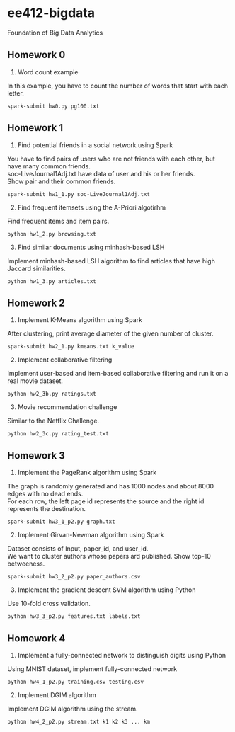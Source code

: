# ee412-bigdata
Foundation of Big Data Analytics

## Homework 0
1. Word count example

In this example, you have to count the number of words that start with each letter.
```
spark-submit hw0.py pg100.txt
```

## Homework 1
1. Find potential friends in a social network using Spark
 
 You have to find pairs of users who are not friends with each other, but have many common friends.  
 soc-LiveJournal1Adj.txt have data of user and his or her friends.  
 Show pair and their common friends.  

```
spark-submit hw1_1.py soc-LiveJournal1Adj.txt
```

2. Find frequent itemsets using the A-Priori algotirhm

 Find frequent items and item pairs.
 
```
python hw1_2.py browsing.txt
```

3. Find similar documents using minhash-based LSH

 Implement minhash-based LSH algorithm to find articles that have high Jaccard similarities.

```
python hw1_3.py articles.txt
```

## Homework 2
1. Implement K-Means algorithm using Spark

 After clustering, print average diameter of the given number of cluster.

 ```
 spark-submit hw2_1.py kmeans.txt k_value
 ```

2. Implement collaborative filtering

 Implement user-based and item-based collaborative filtering and run it on a real movie dataset.
 
  ```
  python hw2_3b.py ratings.txt
  ```
 
 3. Movie recommendation challenge
 
  Similar to the Netflix Challenge.
 
  ```
  python hw2_3c.py rating_test.txt
  ```
 
 ## Homework 3
 1. Implement the PageRank algorithm using Spark
 
  The graph is randomly generated and has 1000 nodes and about 8000 edges with no dead ends.  
  For each row, the left page id represents the source and the right id represents the destination.
  
  ```
  spark-submit hw3_1_p2.py graph.txt
  ```
 
 2. Implement Girvan-Newman algorithm using Spark
 
  Dataset consists of Input, paper_id, and user_id.  
  We want to cluster authors whose papers ard published. Show top-10 betweeness.
  
  ```
  spark-submit hw3_2_p2.py paper_authors.csv
  ```

3. Implement the gradient descent SVM algorithm using Python

 Use 10-fold cross validation.
 
 ```
 python hw3_3_p2.py features.txt labels.txt
 ```

## Homework 4
1. Implement a fully-connected network to distinguish digits using Python

 Using MNIST dataset, implement fully-connected network
 
 ```
 python hw4_1_p2.py training.csv testing.csv
 ```

2. Implement DGIM algorithm

 Implement DGIM algorithm using the stream.
 
 ```
 python hw4_2_p2.py stream.txt k1 k2 k3 ... km
 ```
